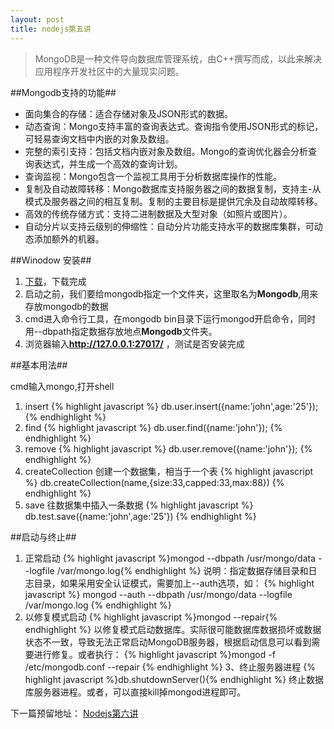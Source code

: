 ```yaml
---
layout: post
title: nodejs第五讲
---
```



> MongoDB是一种文件导向数据库管理系统，由C++撰写而成，以此来解决应用程序开发社区中的大量现实问题。

##Mongodb支持的功能##

+ 面向集合的存储：适合存储对象及JSON形式的数据。
+ 动态查询：Mongo支持丰富的查询表达式。查询指令使用JSON形式的标记，可轻易查询文档中内嵌的对象及数组。
+ 完整的索引支持：包括文档内嵌对象及数组。Mongo的查询优化器会分析查询表达式，并生成一个高效的查询计划。
+ 查询监视：Mongo包含一个监视工具用于分析数据库操作的性能。
+ 复制及自动故障转移：Mongo数据库支持服务器之间的数据复制，支持主-从模式及服务器之间的相互复制。复制的主要目标是提供冗余及自动故障转移。
+ 高效的传统存储方式：支持二进制数据及大型对象（如照片或图片）。
+ 自动分片以支持云级别的伸缩性：自动分片功能支持水平的数据库集群，可动态添加额外的机器。

##Winodow 安装##

1. [下载](http://www.mongodb.org/downloads)，下载完成
2. 启动之前，我们要给mongodb指定一个文件夹，这里取名为**Mongodb**,用来存放mongodb的数据
3. cmd进入命令行工具，在mongodb bin目录下运行mongod开启命令，同时用--dbpath指定数据存放地点**Mongodb**文件夹。
4. 浏览器输入**http://127.0.0.1:27017/** ，测试是否安装完成

##基本用法##

cmd输入mongo,打开shell

1. insert
{% highlight javascript %}
db.user.insert({name:'john',age:'25'});
{% endhighlight %}
2. find
{% highlight javascript %}
db.user.find({name:'john'});
{% endhighlight %}
3. remove
{% highlight javascript %}
db.user.remove({name:'john'});
{% endhighlight %}
4. createCollection 创建一个数据集，相当于一个表
{% highlight javascript %}
db.createCollection(name,{size:33,capped:33,max:88})
{% endhighlight %}
5. save 往数据集中插入一条数据
{% highlight javascript %}
db.test.save({name:'john',age:'25'})
{% endhighlight %}

##启动与终止##
1. 正常启动
{% highlight javascript %}mongod --dbpath /usr/mongo/data --logfile /var/mongo.log{% endhighlight %}
说明：指定数据存储目录和日志目录，如果采用安全认证模式，需要加上--auth选项，如： 
{% highlight javascript %}
mongod --auth --dbpath /usr/mongo/data --logfile /var/mongo.log
{% endhighlight %}
2. 以修复模式启动
{% highlight javascript %}mongod --repair{% endhighlight %}
以修复模式启动数据库。实际很可能数据库数据损坏或数据状态不一致，导致无法正常启动MongoDB服务器，根据启动信息可以看到需要进行修复。或者执行：
{% highlight javascript %}mongod -f /etc/mongodb.conf --repair {% endhighlight %}
3、终止服务器进程
{% highlight javascript %}db.shutdownServer(){% endhighlight %}
终止数据库服务器进程。或者，可以直接kill掉mongod进程即可。

下一篇预留地址：
[Nodejs第六讲](http://johnqing.github.io/posts/nodejs-06.html)
